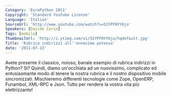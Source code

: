 ```yaml
---
Category: 'EuroPython 2011'
Copyright: 'Standard YouTube License'
Language: 'Italian'
SourceUrl: 'http://www.youtube.com/watch?v=5IYPF0YY6jo'
Speakers: [Davide Corio]
Tags: [mobile]
ThumbnailUrl: 'http://i.ytimg.com/vi/5IYPF0YY6jo/hqdefault.jpg'
Title: 'Rubrica indirizzi all''ennesima potenza'
date: '2011-07-13'
---
```

Avete presente il classico, noioso, banale esempio di rubrica indirizzi in
Python? Si? Quindi, diamo un'occhiata ad un nuovissimo, complicato ed
entusiasmante modo di tenere la nostra rubrica e il nostro dispositivo mobile
sincronizzati. Mischieremo differenti tecnologie come Zope, OpenERP, Funambol,
XML-RPC e Json. Tutto per rendere la vostra vita più elettrizzante!
